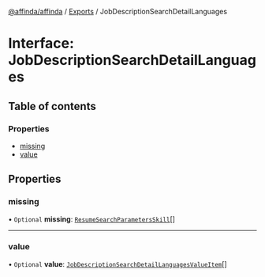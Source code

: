 [@affinda/affinda](../README.md) / [Exports](../modules.md) / JobDescriptionSearchDetailLanguages

# Interface: JobDescriptionSearchDetailLanguages

## Table of contents

### Properties

- [missing](JobDescriptionSearchDetailLanguages.md#missing)
- [value](JobDescriptionSearchDetailLanguages.md#value)

## Properties

### missing

• `Optional` **missing**: [`ResumeSearchParametersSkill`](ResumeSearchParametersSkill.md)[]

___

### value

• `Optional` **value**: [`JobDescriptionSearchDetailLanguagesValueItem`](JobDescriptionSearchDetailLanguagesValueItem.md)[]
